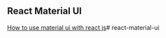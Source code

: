 ## React Material UI

[How to use material ui with react js](http://www.thenextfact.com/use-material-ui-react-js-tutorial/)# react-material-ui
